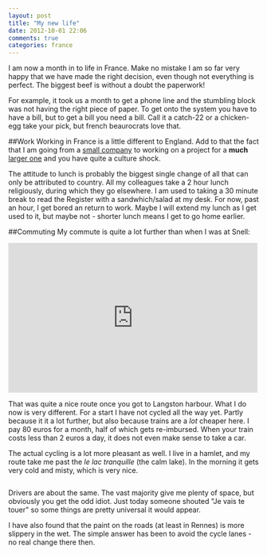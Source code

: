 ```yaml
---
layout: post
title: "My new life"
date: 2012-10-01 22:06
comments: true
categories: france
---
```

I am now a month in to life in France. Make no mistake I am so far very happy that we have made the right decision, even though not everything is perfect. The biggest beef is without a doubt the paperwork!

For example, it took us a month to get a phone line and the stumbling block was not having the right piece of paper. To get onto the system you have to have a bill, but to get a bill you need a bill. Call it a catch-22 or a chicken-egg take your pick, but french beaurocrats love that.

##Work
Working in France is a little different to England. Add to that the fact that I am going from a <a href="http://www.snellgroup.com" target="_blank">small company</a> to working on a project for a <b>much</b> <a href="http://www.orange-business.com" target="_blank">larger one</a> and you have quite a culture shock.

The attitude to lunch is probably the biggest single change of all that can only be attributed to country. All my colleagues take a 2 hour lunch religiously, during which they go elsewhere. I am used to taking a 30 minute break to read the Register with a sandwhich/salad at my desk. For now, past an hour, I get bored an return to work. Maybe I will extend my lunch as I get used to it, but maybe not - shorter lunch means I get to go home earlier.

##Commuting
My commute is quite a lot further than when I was at Snell:

<iframe width="500" height="300" scrolling="no" frameborder="no" src="https://www.google.com/fusiontables/embedviz?viz=MAP&amp;q=select+col2+from+1J0AXs2Oyzs-J9ChL5U7hgKWkHX-HimQZ699VSO4&amp;h=false&amp;lat=50.820603567709554&amp;lng=-1.011776909545925&amp;z=13&amp;t=1&amp;l=col2"></iframe>

That was quite a nice route once you got to Langston harbour. What I do now is very different. For a start I have not cycled all the way yet. Partly because it it a lot further, but also because trains are a *lot* cheaper here. I pay 80 euros for a month, half of which gets re-imbursed. When your train costs less than 2 euros a day, it does not even make sense to take a car.

The actual cycling is a lot more pleasant as well. I live in a hamlet, and my route take me past the _le lac tranquille_ (the calm lake). In the morning it gets very cold and misty, which is very nice.

<a href="http://imgur.com/Trejw"><img src="http://i.imgur.com/Trejw.jpg" title="Hosted by imgur.com" alt="" /></a>

Drivers are about the same. The vast majority give me plenty of space, but obviously you get the odd idiot. Just today someone shouted "Je vais te touer" so some things are pretty universal it would appear.

I have also found that the paint on the roads (at least in Rennes) is more slippery in the wet. The simple answer has been to avoid the cycle lanes - no real change there then.
